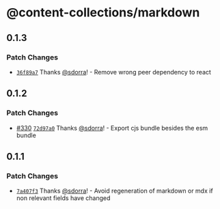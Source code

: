 # @content-collections/markdown

## 0.1.3

### Patch Changes

- [`36f89a7`](https://github.com/sdorra/content-collections/commit/36f89a7546d3ecf5a8b5bc0446d68d5a590a9e5f) Thanks [@sdorra](https://github.com/sdorra)! - Remove wrong peer dependency to react

## 0.1.2

### Patch Changes

- [#330](https://github.com/sdorra/content-collections/pull/330) [`72d97a0`](https://github.com/sdorra/content-collections/commit/72d97a0c8858b31c2890887416180d7842851670) Thanks [@sdorra](https://github.com/sdorra)! - Export cjs bundle besides the esm bundle

## 0.1.1

### Patch Changes

- [`7a407f3`](https://github.com/sdorra/content-collections/commit/7a407f3c6a116dcfe2234279be4bdc333bbf89b8) Thanks [@sdorra](https://github.com/sdorra)! - Avoid regeneration of markdown or mdx if non relevant fields have changed
